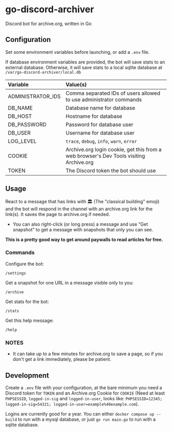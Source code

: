 # go-discord-archiver

Discord bot for archive.org, written in Go

## Configuration

Set some environment variables before launching, or add a `.env` file.

If database environment variables are provided, the bot will save stats to an external database.
Otherwise, it will save stats to a local sqlite database at `/var/go-discord-archiver/local.db`

| Variable          | Value(s)                                                                               |
| :---------------- | :------------------------------------------------------------------------------------- |
| ADMINISTRATOR_IDS | Comma separated IDs of users allowed to use administrator commands                     |
| DB_NAME           | Database name for database                                                             |
| DB_HOST           | Hostname for database                                                                  |
| DB_PASSWORD       | Password for database user                                                             |
| DB_USER           | Username for database user                                                             |
| LOG_LEVEL         | `trace`, `debug`, `info`, `warn`, `error`                                              |
| COOKIE            | Archive.org login cookie, get this from a web browser's Dev Tools visiting Archive.org |
| TOKEN             | The Discord token the bot should use                                                   |

## Usage

React to a message that has links with 🏛 (The "classical building" emoji) and the bot will respond in the channel with an archive.org link for the link(s). It saves the page to archive.org if needed.

- You can also right-click (or long press) a message and use "Get snapshot" to get a message with snapshots that only you can see.

**This is a pretty good way to get around paywalls to read articles for free.**

### Commands

Configure the bot:

`/settings`

Get a snapshot for one URL in a message visible only to you:

`/archive`

Get stats for the bot:

`/stats`

Get this help message:

`/help`

### NOTES

- It can take up to a few minutes for archive.org to save a page, so if you don't get a link immediately, please be patient.

## Development

Create a `.env` file with your configuration, at the bare minimum you need
a Discord token for `TOKEN` and an Archive.org Cookie for `COOKIE` (Need at least `PHPSESSID`, `logged-in-sig` and `logged-in-user`, looks like: `PHPSESSID=12345; logged-in-sig=54321; logged-in-user=example%40example.com`).

Logins are currently good for a year.
You can either `docker compose up --build` to run with a mysql database, or just `go run main.go` to run with a sqlite database.
